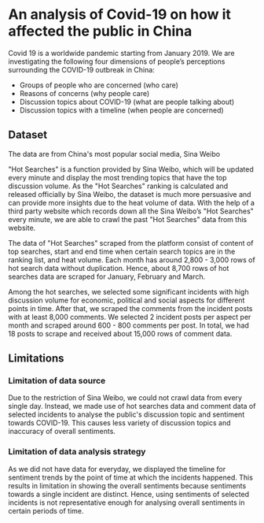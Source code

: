 # An analysis of Covid-19 on how it affected the public in China

Covid 19 is a worldwide pandemic starting from January 2019. 
We are investigating the following four dimensions of people’s
perceptions surrounding the COVID-19 outbreak in China:
- Groups of people who are concerned (who care)
- Reasons of concerns (why people care)
- Discussion topics about COVID-19 (what are people talking about)
- Discussion topics with a timeline (when people are concerned)

## Dataset
The data are from China's most popular social media, Sina Weibo

"Hot Searches" is a function provided by Sina Weibo, which will be updated every minute and display the most trending topics that have the top discussion volume. As the "Hot Searches" ranking is calculated and released officially by Sina Weibo, the dataset is much more persuasive and can provide more insights due to the heat volume of data. With the help of a third party website which records down all the Sina Weibo’s "Hot Searches" every minute, we are able to crawl the past "Hot Searches" data from this website.

The data of "Hot Searches" scraped from the platform consist of content of top searches, start and end time when certain search topics are in the ranking list, and heat volume. Each month has around 2,800 - 3,000 rows of hot search data without duplication. Hence, about 8,700 rows of hot searches data are scraped for January, February and March.

Among the hot searches, we selected some significant incidents with high discussion volume for economic, political and social aspects for different points in time. After that, we scraped the comments from the incident posts with at least 8,000 comments. We selected 2 incident posts per aspect per month and scraped around 600 - 800 comments per post. In total, we had 18 posts to scrape and received about 15,000 rows of comment data.

## Limitations
### Limitation of data source
Due to the restriction of Sina Weibo, we could not crawl data from every single day. Instead, we made use of hot searches data and comment data of selected incidents to analyse the public's discussion topic and sentiment towards COVID-19. This causes less variety of discussion topics and inaccuracy of overall sentiments.
### Limitation of data analysis strategy
As we did not have data for everyday, we displayed the timeline for sentiment trends by the point of time at which the incidents happened. This results in limitation in showing the overall sentiments because sentiments towards a single incident are distinct. Hence, using sentiments of selected incidents is not representative enough for analysing overall sentiments in certain periods of time.
